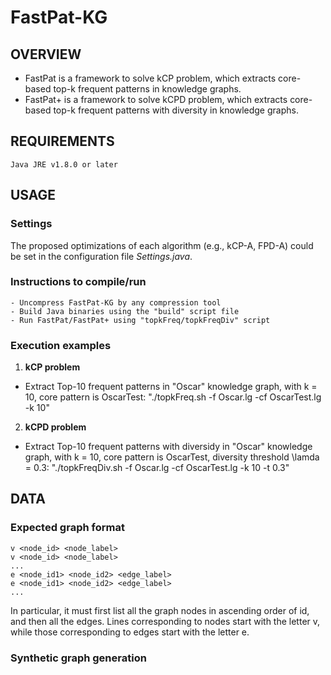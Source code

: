 # FastPat-KG
## OVERVIEW
- FastPat is a framework to solve kCP problem, which extracts core-based top-k frequent patterns in knowledge graphs. 
- FastPat+ is a framework to solve kCPD problem, which extracts core-based top-k frequent patterns with diversity in knowledge graphs.
## REQUIREMENTS
	Java JRE v1.8.0 or later
## USAGE
### Settings
The proposed optimizations of each algorithm (e.g., kCP-A, FPD-A) could be set in the configuration file *Settings.java*.
### Instructions to compile/run
	- Uncompress FastPat-KG by any compression tool
	- Build Java binaries using the "build" script file
	- Run FastPat/FastPat+ using "topkFreq/topkFreqDiv" script
### Execution examples
1. **kCP problem**
- Extract Top-10 frequent patterns in "Oscar" knowledge graph, with k = 10, core pattern is OscarTest: "./topkFreq.sh -f Oscar.lg -cf OscarTest.lg -k 10"

2. **kCPD problem**
- Extract Top-10 frequent patterns with diversidy in "Oscar" knowledge graph, with k = 10, core pattern is OscarTest, diversity threshold \lamda = 0.3: "./topkFreqDiv.sh -f Oscar.lg -cf OscarTest.lg -k 10 -t 0.3" 
## DATA
### Expected graph format
	v <node_id> <node_label>
	v <node_id> <node_label>
	...
	e <node_id1> <node_id2> <edge_label>
	e <node_id1> <node_id2> <edge_label>
	...

In particular, it must first list all the graph nodes in ascending order of id, and then all the edges. Lines corresponding to nodes start with the letter v, while those corresponding to edges start with the letter e. 
### Synthetic graph generation
